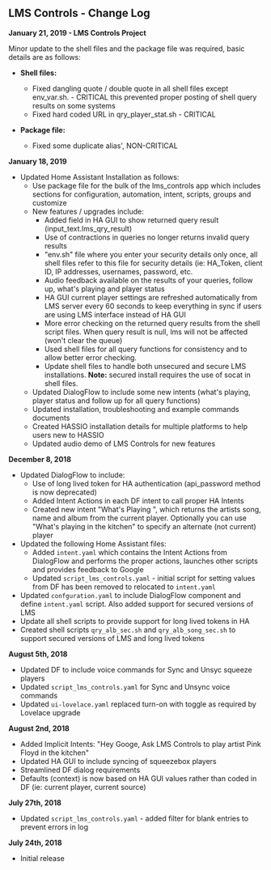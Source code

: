 ## LMS Controls - Change Log

**January 21, 2019 - LMS Controls Project**

Minor update to the shell files and the package file was required, basic details are as follows:
- **Shell files:**
  - Fixed dangling quote / double quote in all shell files except env_var.sh. - CRITICAL this prevented proper posting of shell query results on some systems
  - Fixed hard coded URL in qry_player_stat.sh - CRITICAL

- **Package file:**
  - Fixed some duplicate alias', NON-CRITICAL

**January 18, 2019**

- Updated Home Assistant Installation as follows:
  - Use package file for the bulk of the lms_controls app which includes sections for configuration, automation, intent, scripts, groups and customize
  - New features / upgrades include:
      - Added field in HA GUI to show returned query result (input_text.lms_qry_result)
      - Use of contractions in queries no longer returns invalid query results
      - "env.sh" file where you enter your security details only once, all shell files refer to this file for security details (ie: HA_Token, client ID, IP addresses, usernames, password, etc.
      - Audio feedback available on the results of your queries, follow up, what's playing and player status
      - HA GUI current player settings are refreshed automatically from LMS server every 60 seconds to keep everything in sync if users are using LMS interface instead of HA GUI
      - More error checking on the returned query results from the shell script files.  When query result is null, lms will not be affected (won't clear the queue)
      - Used shell files for all query functions for consistency and to allow better error checking.
      - Update shell files to handle both unsecured and secure LMS installations.  **Note:** secured install requires the use of socat in shell files.  
  - Updated DialogFlow to include some new intents (what's playing, player status and follow up for all query functions)
  - Updated installation, troubleshooting and example commands documents 
  - Created HASSIO installation details for multiple platforms to help users new to HASSIO
  - Updated audio demo of LMS Controls for new features

**December 8, 2018**

- Updated DialogFlow to include:
  - Use of long lived token for HA authentication (api_password method is now deprecated)
  - Added Intent Actions in each DF intent to call proper HA Intents
  - Created new intent  "What's Playing ", which returns the artists song, name and album from the current player.  Optionally you can use "What's playing in the kitchen" to specify an alternate (not current) player   
- Updated the following Home Assistant files:
  - Added `intent.yaml` which contains the Intent Actions from DialogFlow and performs the proper actions, launches other scripts and provides feedback to Google
  - Updated `script_lms_controls.yaml` - initial script for setting values from DF has been removed to relocated to `intent.yaml`
- Updated `confguration.yaml` to include DialogFlow component and define `intent.yaml` script.  Also added support for secured versions of LMS
- Update all shell scripts to provide support for long lived tokens in HA
- Created shell scripts `qry_alb_sec.sh` and `qry_alb_song_sec.sh` to support secured versions of LMS and long lived tokens

**August 5th, 2018**

- Updated DF to include voice commands for Sync and Unsyc squeeze players
- Updated `script_lms_controls.yaml` for Sync and Unsync voice commands
- Updated `ui-lovelace.yaml` replaced turn-on with toggle as required by Lovelace upgrade

**August 2nd, 2018**
- Added Implicit Intents: "Hey Googe, Ask LMS Controls to play artist Pink Floyd in the kitchen"
- Updated HA GUI to include syncing of squeezebox players
- Streamlined DF dialog requirements
- Defaults (context) is now based on HA GUI values rather than coded in DF (ie: current player, current source)

**July 27th, 2018**
- Updated `script_lms_controls.yaml` - added filter for blank entries to prevent errors in log

**July 24th, 2018**
- Initial release

